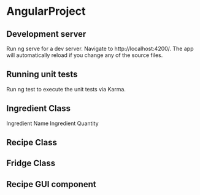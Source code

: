 # AngularProject

## Development server

Run ng serve for a dev server. Navigate to http://localhost:4200/. The app will automatically reload if you change any of the source files.

## Running unit tests

Run ng test to execute the unit tests via Karma.


## Ingredient Class
Ingredient Name
Ingredient Quantity

## Recipe Class

## Fridge Class

## Recipe GUI component

